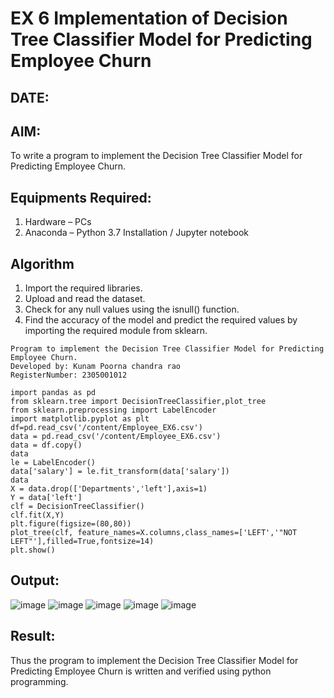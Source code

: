 # EX 6 Implementation of Decision Tree Classifier Model for Predicting Employee Churn
## DATE:
## AIM:
To write a program to implement the Decision Tree Classifier Model for Predicting Employee Churn.

## Equipments Required:
1. Hardware – PCs
2. Anaconda – Python 3.7 Installation / Jupyter notebook

## Algorithm
1. Import the required libraries.
2. Upload and read the dataset.
3. Check for any null values using the isnull() function.
4. Find the accuracy of the model and predict the required values by importing the required module from sklearn.

```
Program to implement the Decision Tree Classifier Model for Predicting Employee Churn.
Developed by: Kunam Poorna chandra rao
RegisterNumber: 2305001012

import pandas as pd
from sklearn.tree import DecisionTreeClassifier,plot_tree
from sklearn.preprocessing import LabelEncoder
import matplotlib.pyplot as plt
df=pd.read_csv('/content/Employee_EX6.csv')
data = pd.read_csv('/content/Employee_EX6.csv')
data = df.copy()
data
le = LabelEncoder()
data['salary'] = le.fit_transform(data['salary'])
data
X = data.drop(['Departments','left'],axis=1)
Y = data['left']
clf = DecisionTreeClassifier()
clf.fit(X,Y)
plt.figure(figsize=(80,80))
plot_tree(clf, feature_names=X.columns,class_names=['LEFT','"NOT LEFT"'],filled=True,fontsize=14)
plt.show()
```


## Output:
![image](https://github.com/user-attachments/assets/aad0d3b6-953f-4544-9643-378c35e8989a)
![image](https://github.com/user-attachments/assets/1d615234-6e88-452e-82c1-df7ceb30e99c)
![image](https://github.com/user-attachments/assets/0fbc1adf-f985-4483-80cb-9a4e1699ca84)
![image](https://github.com/user-attachments/assets/e1bc3a2a-f0c8-4d01-b7a9-c351f74d7c38)
![image](https://github.com/user-attachments/assets/1612bf18-f5e5-4b0d-a283-dd1d3c9aa560)






## Result:
Thus the program to implement the  Decision Tree Classifier Model for Predicting Employee Churn is written and verified using python programming.
